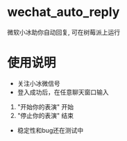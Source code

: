 # wechat_auto_reply
微软小冰助你自动回复, 可在树莓派上运行
# 使用说明
* 关注小冰微信号
* 登入成功后，在任意聊天窗口输入
1. "开始你的表演" 开始
2. "停止你的表演" 结束
* 稳定性和bug还在测试中

